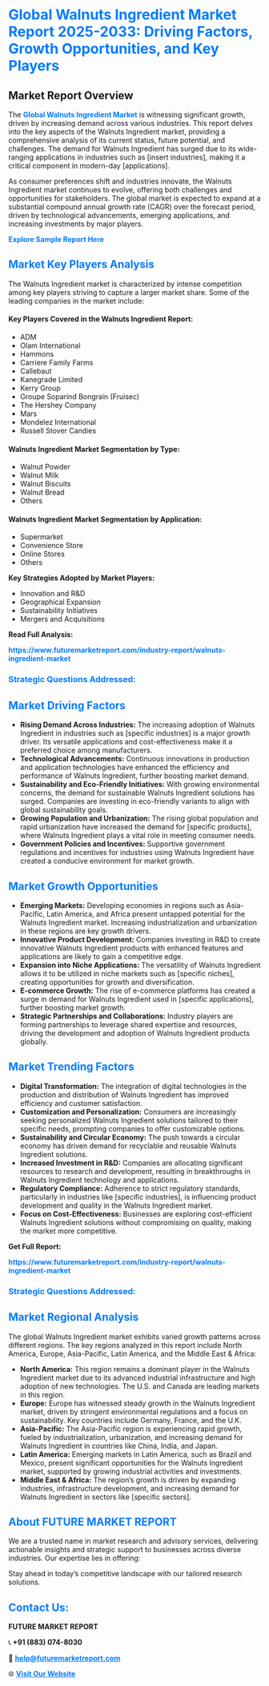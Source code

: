 <h1 style="color: #007BFF;">Global Walnuts Ingredient Market Report 2025-2033: Driving Factors, Growth Opportunities, and Key Players</h1>

<section id="overview">
<h2>Market Report Overview</h2>
<p>The <a href="https://www.futuremarketreport.com/industry-report/walnuts-ingredient-market" style="color: #007BFF; text-decoration: none;"><strong>Global Walnuts Ingredient Market</strong></a> is witnessing significant growth, driven by increasing demand across various industries. This report delves into the key aspects of the Walnuts Ingredient market, providing a comprehensive analysis of its current status, future potential, and challenges. The demand for Walnuts Ingredient has surged due to its wide-ranging applications in industries such as [insert industries], making it a critical component in modern-day [applications].</p>
<p>As consumer preferences shift and industries innovate, the Walnuts Ingredient market continues to evolve, offering both challenges and opportunities for stakeholders. The global market is expected to expand at a substantial compound annual growth rate (CAGR) over the forecast period, driven by technological advancements, emerging applications, and increasing investments by major players.</p>
</section>

<section id="overview">
<p><a href="https://www.futuremarketreport.com/request-sample/reportId=91420" style="color: #007BFF; text-decoration: none;"><strong>Explore Sample Report Here</strong></a></p>
</section>

<section id="key-players">
<h2 style="color: #007BFF;">Market Key Players Analysis</h2>
<p>The Walnuts Ingredient market is characterized by intense competition among key players striving to capture a larger market share. Some of the leading companies in the market include:</p>
<h4>Key Players Covered in the Walnuts Ingredient Report:</h4>
<ul><li>ADM</li><li>Olam International</li><li>Hammons</li><li>Carriere Family Farms</li><li>Callebaut</li><li>Kanegrade Limited</li><li>Kerry Group</li><li>Groupe Soparind Bongrain (Fruisec)</li><li>The Hershey Company</li><li>Mars</li><li>Mondelez International</li><li>Russell Stover Candies</li></ul>
<h4>Walnuts Ingredient Market Segmentation by Type:</h4>
<ul><li>Walnut Powder</li><li>Walnut Milk</li><li>Walnut Biscuits</li><li>Walnut Bread</li><li>Others</li></ul>

<h4>Walnuts Ingredient Market Segmentation by Application:</h4>
<ul><li>Supermarket</li><li>Convenience Store</li><li>Online Stores</li><li>Others</li></ul>
<p><strong>Key Strategies Adopted by Market Players:</strong></p>
<ul>
<li>Innovation and R&D</li>
<li>Geographical Expansion</li>
<li>Sustainability Initiatives</li>
<li>Mergers and Acquisitions</li>
</ul>
</section>

<section>
<p><strong>Read Full Analysis: </strong></p><a href="https://www.futuremarketreport.com/industry-report/walnuts-ingredient-market" style="color: #007BFF; text-decoration: none;"><strong>https://www.futuremarketreport.com/industry-report/walnuts-ingredient-market</strong></a>
<h3 style="color: #007BFF;">Strategic Questions Addressed:</h3>
</section>

<section id="driving-factors">
<h2 style="color: #007BFF;">Market Driving Factors</h2>
<ul>
<li><strong>Rising Demand Across Industries:</strong> The increasing adoption of Walnuts Ingredient in industries such as [specific industries] is a major growth driver. Its versatile applications and cost-effectiveness make it a preferred choice among manufacturers.</li>
<li><strong>Technological Advancements:</strong> Continuous innovations in production and application technologies have enhanced the efficiency and performance of Walnuts Ingredient, further boosting market demand.</li>
<li><strong>Sustainability and Eco-Friendly Initiatives:</strong> With growing environmental concerns, the demand for sustainable Walnuts Ingredient solutions has surged. Companies are investing in eco-friendly variants to align with global sustainability goals.</li>
<li><strong>Growing Population and Urbanization:</strong> The rising global population and rapid urbanization have increased the demand for [specific products], where Walnuts Ingredient plays a vital role in meeting consumer needs.</li>
<li><strong>Government Policies and Incentives:</strong> Supportive government regulations and incentives for industries using Walnuts Ingredient have created a conducive environment for market growth.</li>
</ul>
</section>

<section id="growth-opportunities">
<h2 style="color: #007BFF;">Market Growth Opportunities</h2>
<ul>
<li><strong>Emerging Markets:</strong> Developing economies in regions such as Asia-Pacific, Latin America, and Africa present untapped potential for the Walnuts Ingredient market. Increasing industrialization and urbanization in these regions are key growth drivers.</li>
<li><strong>Innovative Product Development:</strong> Companies investing in R&D to create innovative Walnuts Ingredient products with enhanced features and applications are likely to gain a competitive edge.</li>
<li><strong>Expansion into Niche Applications:</strong> The versatility of Walnuts Ingredient allows it to be utilized in niche markets such as [specific niches], creating opportunities for growth and diversification.</li>
<li><strong>E-commerce Growth:</strong> The rise of e-commerce platforms has created a surge in demand for Walnuts Ingredient used in [specific applications], further boosting market growth.</li>
<li><strong>Strategic Partnerships and Collaborations:</strong> Industry players are forming partnerships to leverage shared expertise and resources, driving the development and adoption of Walnuts Ingredient products globally.</li>
</ul>
</section>

<section id="trending-factors">
<h2 style="color: #007BFF;">Market Trending Factors</h2>
<ul>
<li><strong>Digital Transformation:</strong> The integration of digital technologies in the production and distribution of Walnuts Ingredient has improved efficiency and customer satisfaction.</li>
<li><strong>Customization and Personalization:</strong> Consumers are increasingly seeking personalized Walnuts Ingredient solutions tailored to their specific needs, prompting companies to offer customizable options.</li>
<li><strong>Sustainability and Circular Economy:</strong> The push towards a circular economy has driven demand for recyclable and reusable Walnuts Ingredient solutions.</li>
<li><strong>Increased Investment in R&D:</strong> Companies are allocating significant resources to research and development, resulting in breakthroughs in Walnuts Ingredient technology and applications.</li>
<li><strong>Regulatory Compliance:</strong> Adherence to strict regulatory standards, particularly in industries like [specific industries], is influencing product development and quality in the Walnuts Ingredient market.</li>
<li><strong>Focus on Cost-Effectiveness:</strong> Businesses are exploring cost-efficient Walnuts Ingredient solutions without compromising on quality, making the market more competitive.</li>
</ul>
</section>

<section>
<p><strong>Get Full Report: </strong></p><a href="https://www.futuremarketreport.com/industry-report/walnuts-ingredient-market" style="color: #007BFF; text-decoration: none;"><strong>https://www.futuremarketreport.com/industry-report/walnuts-ingredient-market</strong></a>
<h3 style="color: #007BFF;">Strategic Questions Addressed:</h3>
</section>


<section id="regional-analysis">
<h2 style="color: #007BFF;">Market Regional Analysis</h2>
<p>The global Walnuts Ingredient market exhibits varied growth patterns across different regions. The key regions analyzed in this report include North America, Europe, Asia-Pacific, Latin America, and the Middle East & Africa:</p>
<ul>
<li><strong>North America:</strong> This region remains a dominant player in the Walnuts Ingredient market due to its advanced industrial infrastructure and high adoption of new technologies. The U.S. and Canada are leading markets in this region.</li>
<li><strong>Europe:</strong> Europe has witnessed steady growth in the Walnuts Ingredient market, driven by stringent environmental regulations and a focus on sustainability. Key countries include Germany, France, and the U.K.</li>
<li><strong>Asia-Pacific:</strong> The Asia-Pacific region is experiencing rapid growth, fueled by industrialization, urbanization, and increasing demand for Walnuts Ingredient in countries like China, India, and Japan.</li>
<li><strong>Latin America:</strong> Emerging markets in Latin America, such as Brazil and Mexico, present significant opportunities for the Walnuts Ingredient market, supported by growing industrial activities and investments.</li>
<li><strong>Middle East & Africa:</strong> The region’s growth is driven by expanding industries, infrastructure development, and increasing demand for Walnuts Ingredient in sectors like [specific sectors].</li>
</ul>
</section>

<footer>
<h2 style="color: #007BFF;">About FUTURE MARKET REPORT</h2>
<p>We are a trusted name in market research and advisory services, delivering actionable insights and strategic support to businesses across diverse industries. Our expertise lies in offering:</p>

<p>Stay ahead in today’s competitive landscape with our tailored research solutions.</p>

<h2 style="color: #007BFF;">Contact Us:</h2>
<p><strong>FUTURE MARKET REPORT</strong></p>
<p>📞 <strong>+91 (883) 074-8030</strong></p>
<p>📧 <strong><a href="mailto:help@futuremarketreport.com" style="color: #007BFF;">help@futuremarketreport.com</a></strong></p>
<p>🌐 <strong><a href="https://www.futuremarketreport.com/" style="color: #007BFF;">Visit Our Website</a></strong></p>
</footer>